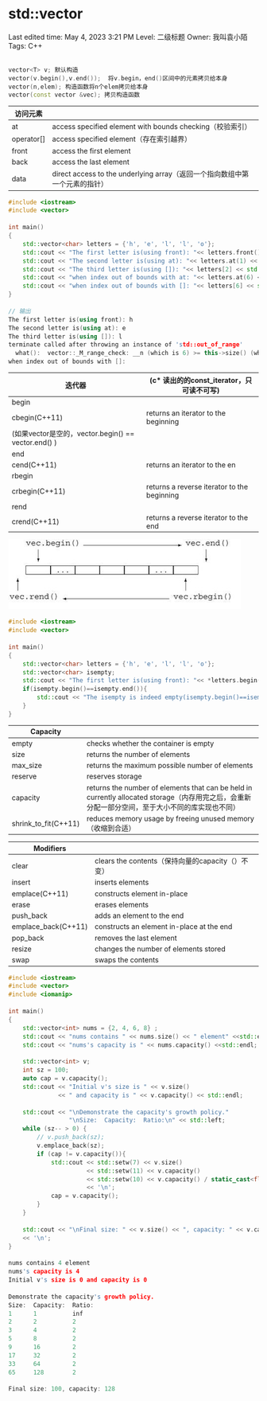 # std::vector

Last edited time: May 4, 2023 3:21 PM
Level: 二级标题
Owner: 我叫袁小陌
Tags: C++

```cpp

vector<T> v; 默认构造
vector(v.begin(),v.end());  将v.begin，end()区间中的元素拷贝给本身
vector(n,elem); 构造函数将n个elem拷贝给本身
vector(const vector &vec); 拷贝构造函数
```

| 访问元素 |  |
| --- | --- |
| at | access specified element with bounds checking（校验索引） |
| operator[] | access specified element（存在索引越界） |
| front | access the first element |
| back | access the last element |
| data | direct access to the underlying array（返回一个指向数组中第一个元素的指针） |

```cpp
#include <iostream>
#include <vector>

int main()
{
    std::vector<char> letters = {'h', 'e', 'l', 'l', 'o'};
    std::cout << "The first letter is(using front): "<< letters.front() << std::endl;
    std::cout << "The second letter is(using at): "<< letters.at(1) << std::endl;
    std::cout << "The third letter is(using []): "<< letters[2] << std::endl;
    std::cout << "when index out of bounds with at: "<< letters.at(6) << std::endl;
    std::cout << "when index out of bounds with []: "<< letters[6] << std::endl;
}

// 输出
The first letter is(using front): h
The second letter is(using at): e
The third letter is(using []): l
terminate called after throwing an instance of 'std::out_of_range'
  what():  vector::_M_range_check: __n (which is 6) >= this->size() (which is 5)
when index out of bounds with []:
```

| 迭代器 | (c* 读出的的const_iterator，只可读不可写) |
| --- | --- |
| begin
cbegin(C++11) | returns an iterator to the beginning
(如果vector是空的，vector.begin() == vector.end() ) |
| end
cend(C++11) | returns an iterator to the en |
| rbegin
crbegin(C++11) | returns a reverse iterator to the beginning |
| rend
crend(C++11) | returns a reverse iterator to the end |

![2021020114132174.jpeg](std%20vector%204022ab624ddc4ea9bf02187b10f9c1ed/2021020114132174.jpeg)

```cpp
#include <iostream>
#include <vector>

int main()
{
    std::vector<char> letters = {'h', 'e', 'l', 'l', 'o'};
    std::vector<char> isempty;
    std::cout << "The first letter is(using front): "<< *letters.begin() << std::endl;
    if(isempty.begin()==isempty.end()){
        std::cout << "The isempty is indeed empty(isempty.begin()==isempty.end() is true) "<< std::endl;
    }
}
```

| Capacity |  |
| --- | --- |
| empty | checks whether the container is empty |
| size | returns the number of elements |
| max_size | returns the maximum possible number of elements |
| reserve | reserves storage |
| capacity | returns the number of elements that can be held in currently allocated storage（内存用完之后，会重新分配一部分空间，至于大小不同的库实现也不同） |
| shrink_to_fit(C++11) | reduces memory usage by freeing unused memory（收缩到合适） |

| Modifiers |  |
| --- | --- |
| clear | clears the contents（保持向量的capacity（）不变） |
| insert | inserts elements |
| emplace(C++11) | constructs element in-place |
| erase | erases elements |
| push_back | adds an element to the end |
| emplace_back(C++11) | constructs an element in-place at the end |
| pop_back | removes the last element |
| resize | changes the number of elements stored |
| swap | swaps the contents |

```cpp
#include <iostream>
#include <vector>
#include <iomanip>

int main()
{
    std::vector<int> nums = {2, 4, 6, 8} ;
    std::cout << "nums contains " << nums.size() << " element" <<std::endl;
    std::cout << "nums's capacity is " << nums.capacity() <<std::endl;
    
    std::vector<int> v;
    int sz = 100;
    auto cap = v.capacity();
    std::cout << "Initial v's size is " << v.size() 
              << " and capacity is " << v.capacity() << std::endl;
    
    std::cout << "\nDemonstrate the capacity's growth policy."
                 "\nSize:  Capacity:  Ratio:\n" << std::left;
    while (sz-- > 0) {
        // v.push_back(sz);
        v.emplace_back(sz);
        if (cap != v.capacity()){
            std::cout << std::setw(7) << v.size()
                      << std::setw(11) << v.capacity()
                      << std::setw(10) << v.capacity() / static_cast<float>(cap) 
                      << '\n';
            cap = v.capacity();
        }
    }
    
    std::cout << "\nFinal size: " << v.size() << ", capacity: " << v.capacity() 
    << '\n';
}

nums contains 4 element
nums's capacity is 4
Initial v's size is 0 and capacity is 0

Demonstrate the capacity's growth policy.
Size:  Capacity:  Ratio:
1      1          inf       
2      2          2         
3      4          2         
5      8          2         
9      16         2         
17     32         2         
33     64         2         
65     128        2         

Final size: 100, capacity: 128 
```
